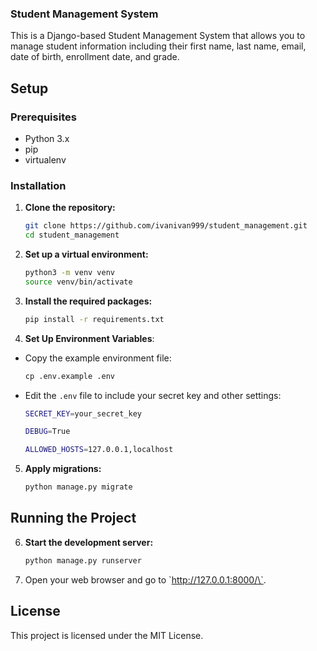 
### Student Management System

   This is a Django-based Student Management System that allows you to manage student information including their first name, last name, email, date of birth, enrollment date, and grade.

   ## Setup

   ### Prerequisites

   - Python 3.x
   - pip
   - virtualenv

   ### Installation

   1. **Clone the repository:**

      ```sh
      git clone https://github.com/ivanivan999/student_management.git
      cd student_management
      ```

   2. **Set up a virtual environment:**

      ```sh
      python3 -m venv venv
      source venv/bin/activate
      ```

   3. **Install the required packages:**

      ```sh
      pip install -r requirements.txt
      ```

   4. **Set Up Environment Variables**:

   -   Copy the example environment file:
      
        ```sh
        cp .env.example .env
        ```

   -   Edit the `.env` file to include your secret key and other settings:

         ```sh
        SECRET_KEY=your_secret_key

        DEBUG=True

        ALLOWED_HOSTS=127.0.0.1,localhost
        ```

   5. **Apply migrations:**

      ```sh
      python manage.py migrate
      ```

   ## Running the Project

   6. **Start the development server:**

      ```sh
      python manage.py runserver
      ```

   7. Open your web browser and go to \`http://127.0.0.1:8000/\`.


   ## License

   This project is licensed under the MIT License.
 